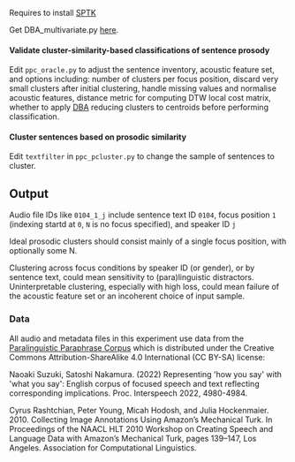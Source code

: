 
Requires to install [SPTK](https://github.com/sp-nitech/SPTK)

Get DBA_multivariate.py [here](https://github.com/fpetitjean/DBA/blob/master/DBA_multivariate.py).


#### Validate cluster-similarity-based classifications of sentence prosody

Edit `ppc_oracle.py` to adjust the sentence inventory, acoustic feature set, and options including: number of clusters per focus position, discard very small clusters after initial clustering, handle missing values and normalise acoustic features, distance metric for computing DTW local cost matrix, whether to apply [DBA](https://github.com/fpetitjean/DBA) reducing clusters to centroids before performing classification.


#### Cluster sentences based on prosodic similarity

Edit `textfilter` in `ppc_pcluster.py` to change the sample of sentences to cluster.

## Output

Audio file IDs like `0104_1_j` include sentence text ID `0104`, focus position `1` (indexing startd at `0`, `N` is no focus specified), and speaker ID `j`

Ideal prosodic clusters should consist mainly of a single focus position, with optionally some N.

Clustering across focus conditions by speaker ID (or gender), or by sentence text, could mean sensitivity to (para)linguistic distractors. Uninterpretable clustering, especially with high loss, could mean failure of the acoustic feature set or an incoherent choice of input sample.

### Data

All audio and metadata files in this experiment use data from the [Paralinguistic Paraphrase Corpus](https://dsc-nlp.naist.jp/data/speech/paralinguistic_paraphrase/) which is distributed under the Creative Commons Attribution-ShareAlike 4.0 International (CC BY-SA) license: 

Naoaki Suzuki, Satoshi Nakamura. (2022)
Representing 'how you say' with 'what you say': English corpus of focused speech and text reflecting corresponding implications.
Proc. Interspeech 2022, 4980-4984.

Cyrus Rashtchian, Peter Young, Micah Hodosh, and Julia Hockenmaier. 2010. Collecting Image Annotations Using Amazon’s Mechanical Turk. In Proceedings of the NAACL HLT 2010 Workshop on Creating Speech and Language Data with Amazon’s Mechanical Turk, pages 139–147, Los Angeles. Association for Computational Linguistics.
